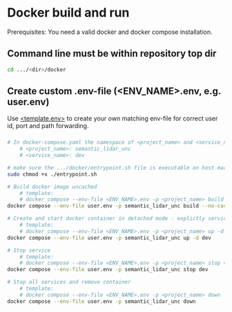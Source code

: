 # Docker build and run
Prerequisites: You need a valid docker and docker compose installation.

## Command line must be within repository top dir
```bash
cd .../<dir>/docker
```
## Create custom .env-file (<ENV_NAME>.env, e.g. user.env)
Use [<template.env>](./template.env) to create your own matching env-file for correct user id, port and path forwarding. 

### 
```bash
# In docker-compose.yaml the namespace of <project_name> and <service_name> were defined as:
    # <project_name>: semantic_lidar_unc 
    # <service_name>: dev

# make sure the .../docker/entrypoint.sh file is executable on host machine
sudo chmod +x ./entrypoint.sh

# Build docker image uncached
    # template: 
    # docker compose --env-file <ENV_NAME>.env -p <project_name> build --no-cache <service_name>
docker compose --env-file user.env -p semantic_lidar_unc build --no-cache dev

# Create and start docker container in detached mode - explictly service 'dev' from source image of project realistic_lidar_sim
    # template: 
    # docker compose --env-file <ENV_NAME>.env -p <project_name> up -d <service_name>
docker compose --env-file user.env -p semantic_lidar_unc up -d dev

# Stop service
    # template: 
    # docker compose --env-file <ENV_NAME>.env -p <project_name> stop <service_name>
docker compose --env-file user.env -p semantic_lidar_unc stop dev

# Stop all services and remove container
    # template: 
    # docker compose --env-file <ENV_NAME>.env -p <project_name> down
docker compose --env-file user.env -p semantic_lidar_unc down
```
